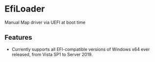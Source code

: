 # EfiLoader
Manual Map driver via UEFI at boot time

## Features
* Currently supports all EFI-compatible versions of Windows x64 ever released, from Vista SP1 to Server 2019.
